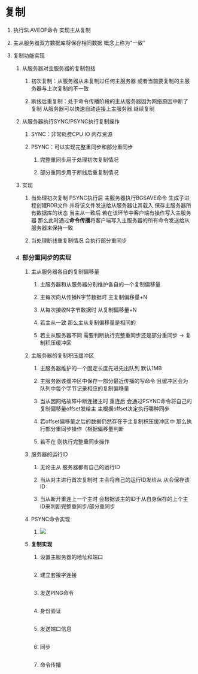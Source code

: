 # 复制

1. 执行SLAVEOF命令 实现主从复制

2. 主从服务器双方数据库将保存相同数据 概念上称为"一致"

3. 复制功能实现
   
   1. 从服务器对主服务器的复制包括
      
      1. 初次复制：从服务器从未复制过任何主服务器 或者当前要复制的主服务器与上次复制的不一致
      
      2. 断线后重复制：处于命令传播阶段的主从服务器因为网络原因中断了复制 从服务器可以快速自动连接上主服务器 继续复制
   
   2. 从服务器执行SYNC/PSYNC执行复制操作
      
      1. SYNC：非常耗费CPU IO 内存资源
      
      2. PSYNC：可以实现完整重同步和部分重同步
         
         1. 完整重同步用于处理初次复制情况
         
         2. 部分重同步用于断线后重复制情况
   
   3. 实现
      
      1. 当处理初次复制 PSYNC执行后 主服务器执行BGSAVE命令 生成子进程创建RDB文件 并将该文件发送给从服务器让其载入 保存主服务器所有数据库的状态 当主从一致后 若在该环节中客户端有操作写入主服务器 那么此时通过**命令传播**将客户端写入主服务器的所有命令发送给从服务器来保持一致
      
      2. 当处理断线重复制情况 会执行部分重同步
   
   4. ### 部分重同步的实现
      
      1. 主从服务器各自的复制偏移量
         
         1. 主服务器和从服务器分别维护各自的一个复制偏移量
         
         2. 主每次向从传播N字节数据时 主复制偏移量+N
         
         3. 从每次接收N字节数据时 从复制偏移量+N
         
         4. 若主从一致 那么主从复制偏移量是相同的
         
         5. 若主从服务器不同 需要判断执行完整重同步还是部分重同步 -> 复制积压缓冲区
      
      2. 主服务器的复制积压缓冲区
         
         1. 主服务器维护的一个固定长度先进先出队列 默认1MB
         
         2. 主服务器该缓冲区中保存一部分最近传播的写命令 且缓冲区会为队列中每个字节记录相应的复制偏移量 
         
         3. 当从因网络故障中断连接主时 重连后 会通过PSYNC命令将自己的复制偏移量offset发给主 主根据offset决定执行哪种同步
         
         4. 若offset偏移量之后的数据仍然存在于主复制积压缓冲区中 那么执行部分重同步操作（根据偏移量判断
         
         5. 若不在 则执行完整重同步操作
      
      3. 服务器的运行ID
         
         1. 无论主从 服务器都有自己的运行ID
         
         2. 当从对主进行首次复制时 主会将自己的运行ID发给从 从会保存该ID
         
         3. 当从断开重连上一个主时 会根据该主的ID于从自身保存的上个主ID来判断完整重同步/部分重同步
      
      4. PSYNC命令实现
         
         1. ![](D:\Program%20Files\电子书\go\md\image\2022-07-19-23-57-43-image.png)
      
      5. **复制实现**
         
         1. 设置主服务器的地址和端口
            
            <img src="file:///D:/Program%20Files/电子书/go/md/image/2022-07-19-23-59-39-image.png" title="" alt="" data-align="left">
         
         2. 建立套接字连接
            
            <img src="file:///D:/Program%20Files/电子书/go/md/image/2022-07-19-23-59-53-image.png" title="" alt="" data-align="left">
         
         3. 发送PING命令
            
            <img src="file:///D:/Program%20Files/电子书/go/md/image/2022-07-20-00-00-04-image.png" title="" alt="" data-align="left">
         
         4. 身份验证
            
            <img src="file:///D:/Program%20Files/电子书/go/md/image/2022-07-20-00-00-22-image.png" title="" alt="" data-align="left">
         
         5. 发送端口信息
            
            <img src="file:///D:/Program%20Files/电子书/go/md/image/2022-07-20-00-00-32-image.png" title="" alt="" data-align="left">
         
         6. 同步
            
            <img src="file:///D:/Program%20Files/电子书/go/md/image/2022-07-20-00-00-45-image.png" title="" alt="" data-align="left">
         
         7. 命令传播
